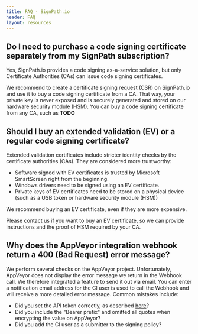 ```yaml
---
title: FAQ - SignPath.io
header: FAQ
layout: resources
---
```


## Do I need to purchase a code signing certificate separately from my SignPath subscription?

Yes, SignPath.io provides a code signing as-a-service solution, but only Certificate Authorities (CAs) can issue code signing certificates. 

We recommend to create a certificate signing request (CSR) on SignPath.io and use it to buy a code signing certificate from a CA. That way, your private key is never exposed and is securely generated and stored on our hardware security module (HSM). You can buy a code signing certificate from any CA, such as **TODO**

## Should I buy an extended validation (EV) or a regular code signing certificate?

Extended validation certificates include stricter identity checks by the certificate authorities (CAs). They are considered more trustworthy: 

* Software signed with EV certificates is trusted by Microsoft SmartScreen right from the beginning. 
* Windows drivers need to be signed using an EV certificate.
* Private keys of EV certificates need to be stored on a physical device (such as a USB token or hardware security module (HSM))

We recommend buying an EV certificate, even if they are more expensive.

Please contact us if you want to buy an EV certificate, so we can provide instructions and the proof of HSM required by your CA.

## Why does the AppVeyor integration webhook return a 400 (Bad Request) error message?

We perform several checks on the AppVeyor project. Unfortunately, AppVeyor does not display the error message we return in the Webhook call. We therefore integrated a feature to send it out via email. You can enter a notification email address for the CI user is used to call the Webhook and will receive a more detailed error message. Common mistakes include:

* Did you set the API token correctly, as described [here](https://about.signpath.io/documentation/build-system-integration#appveyor)?
 * Did you include the "Bearer prefix" and omitted all quotes when encrypting the value on AppVeyor?
* Did you add the CI user as a submitter to the signing policy?